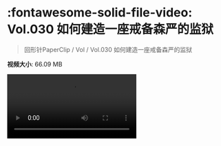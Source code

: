 # :fontawesome-solid-file-video: Vol.030 如何建造一座戒备森严的监狱

> 回形针PaperClip / Vol / Vol.030 如何建造一座戒备森严的监狱

**视频大小**: 66.09 MB

<div class="video"><video src="https://file.hsyhx.top/archive/回形针PaperClip/Vol/Vol.030 如何建造一座戒备森严的监狱.mp4" controls preload>🤔 您的浏览器不支持 video 标签</video></div>